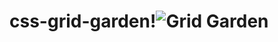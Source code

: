 # css-grid-garden!![Grid Garden](https://user-images.githubusercontent.com/97961562/151724932-babe0af3-76b1-4d0e-96b7-89e8d6fc81e1.PNG)
